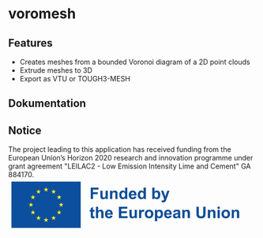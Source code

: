 # voromesh

## Features
- Creates meshes from a bounded Voronoi diagram of a 2D point clouds 
- Extrude meshes to 3D
- Export as VTU or TOUGH3-MESH

## Dokumentation

## Notice
The project leading to this application has received funding from the European Union’s Horizon 2020 research and innovation programme under grant agreement "LEILAC2 - Low Emission Intensity Lime and Cement" GA 884170. 
![Funded by EU](docs\EN-Funded_by_the_EU-POS.jpg)

